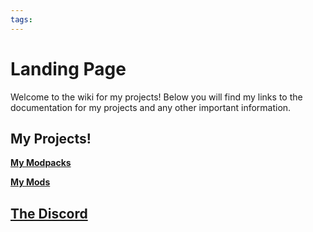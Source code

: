 ```yaml
---
tags:
---
```

# Landing Page

Welcome to the wiki for my projects! Below you will find my links to the documentation for my projects and any other important information.

## My Projects!

[**My Modpacks**](modpacks/index.md)

[**My Mods**](mods/index.md)

## [**The Discord**](https://discord.lazuline.xyz)